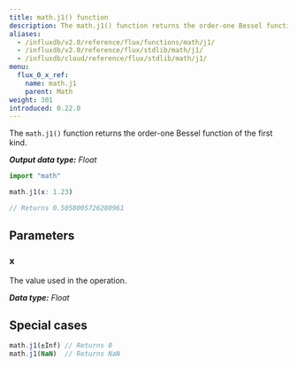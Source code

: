 ```yaml
---
title: math.j1() function
description: The math.j1() function returns the order-one Bessel function of the first kind.
aliases:
  - /influxdb/v2.0/reference/flux/functions/math/j1/
  - /influxdb/v2.0/reference/flux/stdlib/math/j1/
  - /influxdb/cloud/reference/flux/stdlib/math/j1/
menu:
  flux_0_x_ref:
    name: math.j1
    parent: Math
weight: 301
introduced: 0.22.0
---
```


The `math.j1()` function returns the order-one Bessel function of the first kind.

_**Output data type:** Float_

```js
import "math"

math.j1(x: 1.23)

// Returns 0.5058005726280961
```

## Parameters

### x
The value used in the operation.

_**Data type:** Float_

## Special cases
```js
math.j1(±Inf) // Returns 0
math.j1(NaN)  // Returns NaN
```

